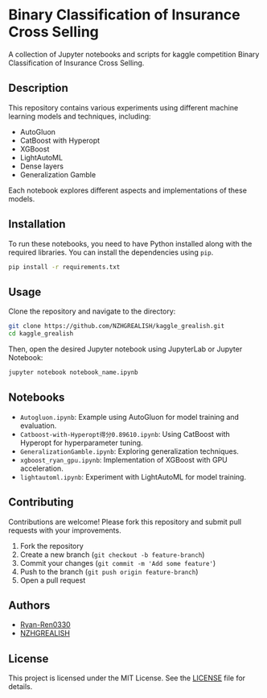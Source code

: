 # Binary Classification of Insurance Cross Selling

A collection of Jupyter notebooks and scripts for kaggle competition Binary Classification of Insurance Cross Selling.

## Description

This repository contains various experiments using different machine learning models and techniques, including:
- AutoGluon
- CatBoost with Hyperopt
- XGBoost
- LightAutoML
- Dense layers
- Generalization Gamble

Each notebook explores different aspects and implementations of these models.

## Installation

To run these notebooks, you need to have Python installed along with the required libraries. You can install the dependencies using `pip`.

```bash
pip install -r requirements.txt
```

## Usage

Clone the repository and navigate to the directory:

```bash
git clone https://github.com/NZHGREALISH/kaggle_grealish.git
cd kaggle_grealish
```

Then, open the desired Jupyter notebook using JupyterLab or Jupyter Notebook:

```bash
jupyter notebook notebook_name.ipynb
```

## Notebooks

- `Autogluon.ipynb`: Example using AutoGluon for model training and evaluation.
- `Catboost-with-Hyperopt得分0.89610.ipynb`: Using CatBoost with Hyperopt for hyperparameter tuning.
- `GeneralizationGamble.ipynb`: Exploring generalization techniques.
- `xgboost_ryan_gpu.ipynb`: Implementation of XGBoost with GPU acceleration.
- `lightautoml.ipynb`: Experiment with LightAutoML for model training.

## Contributing

Contributions are welcome! Please fork this repository and submit pull requests with your improvements.

1. Fork the repository
2. Create a new branch (`git checkout -b feature-branch`)
3. Commit your changes (`git commit -m 'Add some feature'`)
4. Push to the branch (`git push origin feature-branch`)
5. Open a pull request

## Authors

- [Ryan-Ren0330](https://github.com/Ryan-Ren0330)
- [NZHGREALISH](https://github.com/NZHGREALISH)

## License

This project is licensed under the MIT License. See the [LICENSE](LICENSE) file for details.


